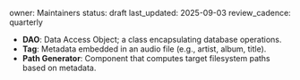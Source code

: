 owner: Maintainers
status: draft
last_updated: 2025-09-03
review_cadence: quarterly

- **DAO**: Data Access Object; a class encapsulating database operations.
- **Tag**: Metadata embedded in an audio file (e.g., artist, album, title).
- **Path Generator**: Component that computes target filesystem paths based on metadata.

